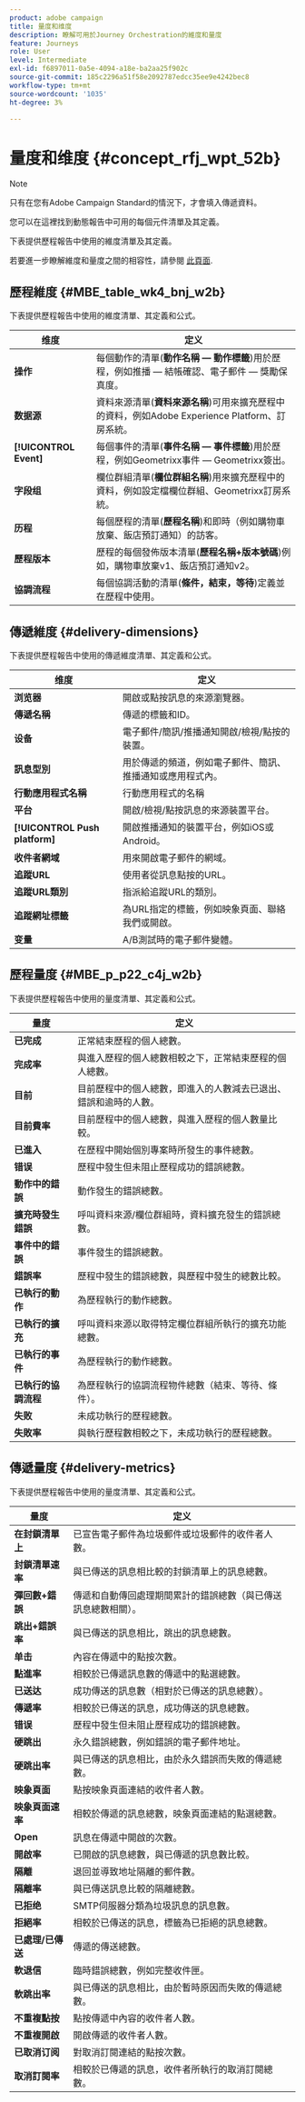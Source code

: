 ```yaml
---
product: adobe campaign
title: 量度和维度
description: 瞭解可用於Journey Orchestration的維度和量度
feature: Journeys
role: User
level: Intermediate
exl-id: f6897011-0a5e-4094-a18e-ba2aa25f902c
source-git-commit: 185c2296a51f58e2092787edcc35ee9e4242bec8
workflow-type: tm+mt
source-wordcount: '1035'
ht-degree: 3%

---
```


# 量度和维度 {#concept_rfj_wpt_52b}

>[!NOTE]
>
>只有在您有Adobe Campaign Standard的情況下，才會填入傳遞資料。

您可以在這裡找到動態報告中可用的每個元件清單及其定義。

下表提供歷程報告中使用的維度清單及其定義。

若要進一步瞭解維度和量度之間的相容性，請參閱 [此頁面](../assets/do-not-localize/dynamic_report_compatibility_journey.pdf).

## 歷程維度 {#MBE_table_wk4_bnj_w2b}

下表提供歷程報告中使用的維度清單、其定義和公式。

| 维度 | 定义 |
|--- |--- |
| **操作** | 每個動作的清單(**動作名稱 — 動作標籤**)用於歷程，例如推播 — 結帳確認、電子郵件 — 獎勵保真度。 |
| **数据源** | 資料來源清單(**資料來源名稱**)可用來擴充歷程中的資料，例如Adobe Experience Platform、訂房系統。 |
| **[!UICONTROL Event]** | 每個事件的清單(**事件名稱 — 事件標籤**)用於歷程，例如Geometrixx事件 — Geometrixx簽出。 |
| **字段组** | 欄位群組清單(**欄位群組名稱**)用來擴充歷程中的資料，例如設定檔欄位群組、Geometrixx訂房系統。 |
| **历程** | 每個歷程的清單(**歷程名稱**)和即時（例如購物車放棄、飯店預訂通知）的訪客。 |
| **歷程版本** | 歷程的每個發佈版本清單(**歷程名稱+版本號碼**)例如，購物車放棄v1、飯店預訂通知v2。 |
| **協調流程** | 每個協調活動的清單(**條件，結束，等待**)定義並在歷程中使用。 |

## 傳遞維度 {#delivery-dimensions}

下表提供歷程報告中使用的傳遞維度清單、其定義和公式。

| 维度 | 定义 |
|--- |--- |
| **浏览器** | 開啟或點按訊息的來源瀏覽器。 |
| **傳遞名稱** | 傳遞的標籤和ID。 |
| **设备** | 電子郵件/簡訊/推播通知開啟/檢視/點按的裝置。 |
| **訊息型別** | 用於傳遞的頻道，例如電子郵件、簡訊、推播通知或應用程式內。 |
| **行動應用程式名稱** | 行動應用程式的名稱 |
| **平台** | 開啟/檢視/點按訊息的來源裝置平台。 |
| **[!UICONTROL Push platform]** | 開啟推播通知的裝置平台，例如iOS或Android。 |
| **收件者網域** | 用來開啟電子郵件的網域。 |
| **追蹤URL** | 使用者從訊息點按的URL。 |
| **追蹤URL類別** | 指派給追蹤URL的類別。 |
| **追蹤網址標籤** | 為URL指定的標籤，例如映象頁面、聯絡我們或開啟。 |
| **变量** | A/B測試時的電子郵件變體。 |

## 歷程量度 {#MBE_p_p22_c4j_w2b}

下表提供歷程報告中使用的量度清單、其定義和公式。

| 量度 | 定义 |
|--- |---|
| **已完成** | 正常結束歷程的個人總數。 |
| **完成率** | 與進入歷程的個人總數相較之下，正常結束歷程的個人總數。 |
| **目前** | 目前歷程中的個人總數，即進入的人數減去已退出、錯誤和逾時的人數。 |
| **目前費率** | 目前歷程中的個人總數，與進入歷程的個人數量比較。 |
| **已進入** | 在歷程中開始個別專案時所發生的事件總數。 |
| **错误** | 歷程中發生但未阻止歷程成功的錯誤總數。 |
| **動作中的錯誤** | 動作發生的錯誤總數。 |
| **擴充時發生錯誤** | 呼叫資料來源/欄位群組時，資料擴充發生的錯誤總數。 |
| **事件中的錯誤** | 事件發生的錯誤總數。 |
| **錯誤率** | 歷程中發生的錯誤總數，與歷程中發生的總數比較。 |
| **已執行的動作** | 為歷程執行的動作總數。 |
| **已執行的擴充** | 呼叫資料來源以取得特定欄位群組所執行的擴充功能總數。 |
| **已執行的事件** | 為歷程執行的動作總數。 |
| **已執行的協調流程** | 為歷程執行的協調流程物件總數（結束、等待、條件）。 |
| **失败** | 未成功執行的歷程總數。 |
| **失敗率** | 與執行歷程數相較之下，未成功執行的歷程總數。 |

## 傳遞量度 {#delivery-metrics}

下表提供歷程報告中使用的量度清單、其定義和公式。

| 量度 | 定义 |
|--- |--- |
| **在封鎖清單上** | 已宣告電子郵件為垃圾郵件或垃圾郵件的收件者人數。 |
| **封鎖清單速率** | 與已傳送的訊息相比較的封鎖清單上的訊息總數。 |
| **彈回數+錯誤** | 傳遞和自動傳回處理期間累計的錯誤總數（與已傳送訊息總數相關）。 |
| **跳出+錯誤率** | 與已傳送的訊息相比，跳出的訊息總數。 |
| **单击** | 內容在傳遞中的點按次數。 |
| **點進率** | 相較於已傳遞訊息數的傳遞中的點選總數。 |
| **已送达** | 成功傳送的訊息數（相對於已傳送的訊息總數）。 |
| **傳遞率** | 相較於已傳送的訊息，成功傳送的訊息總數。 |
| **错误** | 歷程中發生但未阻止歷程成功的錯誤總數。 |
| **硬跳出** | 永久錯誤總數，例如錯誤的電子郵件地址。 |
| **硬跳出率** | 與已傳送的訊息相比，由於永久錯誤而失敗的傳遞總數。 |
| **映象頁面** | 點按映象頁面連結的收件者人數。 |
| **映象頁面速率** | 相較於傳遞的訊息總數，映象頁面連結的點選總數。 |
| **Open** | 訊息在傳遞中開啟的次數。 |
| **開啟率** | 已開啟的訊息總數，與已傳遞的訊息數比較。 |
| **隔離** | 退回並導致地址隔離的郵件數。 |
| **隔離率** | 與已傳送訊息比較的隔離總數。 |
| **已拒绝** | SMTP伺服器分類為垃圾訊息的訊息數。 |
| **拒絕率** | 相較於已傳送的訊息，標籤為已拒絕的訊息總數。 |
| **已處理/已傳送** | 傳遞的傳送總數。 |
| **軟退信** | 臨時錯誤總數，例如完整收件匣。 |
| **軟跳出率** | 與已傳送的訊息相比，由於暫時原因而失敗的傳遞總數。 |
| **不重複點按** | 點按傳遞中內容的收件者人數。 |
| **不重複開啟** | 開啟傳遞的收件者人數。 |
| **已取消订阅** | 對取消訂閱連結的點按次數。 |
| **取消訂閱率** | 相較於已傳遞的訊息，收件者所執行的取消訂閱總數。 |
